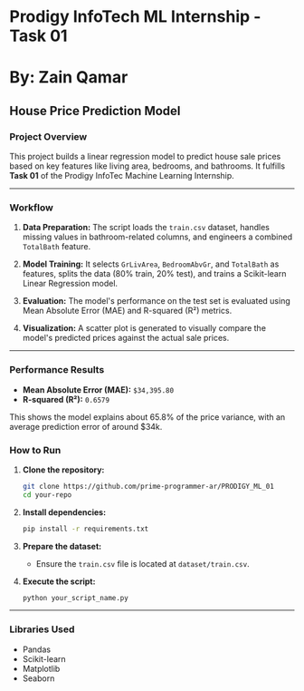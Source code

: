 # Prodigy InfoTech ML Internship - Task 01
# By: Zain Qamar

## House Price Prediction Model

### Project Overview

This project builds a linear regression model to predict house sale prices based on key features like living area, bedrooms, and bathrooms. It fulfills **Task 01** of the Prodigy InfoTec Machine Learning Internship.

---

### Workflow

1.  **Data Preparation:** The script loads the `train.csv` dataset, handles missing values in bathroom-related columns, and engineers a combined `TotalBath` feature.

2.  **Model Training:** It selects `GrLivArea`, `BedroomAbvGr`, and `TotalBath` as features, splits the data (80% train, 20% test), and trains a Scikit-learn Linear Regression model.

3.  **Evaluation:** The model's performance on the test set is evaluated using Mean Absolute Error (MAE) and R-squared (R²) metrics.

4.  **Visualization:** A scatter plot is generated to visually compare the model's predicted prices against the actual sale prices.

---

### Performance Results

*   **Mean Absolute Error (MAE):** `$34,395.80`
*   **R-squared (R²):** `0.6579`

This shows the model explains about 65.8% of the price variance, with an average prediction error of around $34k.



### How to Run

1.  **Clone the repository:**
    ```bash
    git clone https://github.com/prime-programmer-ar/PRODIGY_ML_01
    cd your-repo
    ```

2.  **Install dependencies:**
    ```bash
    pip install -r requirements.txt
    ```

3.  **Prepare the dataset:**
    *   Ensure the `train.csv` file is located at `dataset/train.csv`.

4.  **Execute the script:**
    ```bash
    python your_script_name.py
    ```
---

### Libraries Used
- Pandas
- Scikit-learn
- Matplotlib
- Seaborn